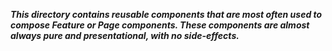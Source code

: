 **_This directory contains reusable components that are
most often used to compose Feature or Page components.
These components are almost always pure and presentational,
with no side-effects._**
